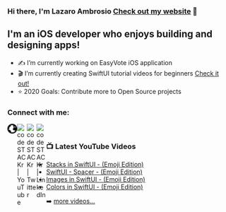 ### Hi there, I'm Lazaro Ambrosio [Check out my website][website] 👋

## I'm an iOS developer who enjoys building and designing apps!

- ✍️  I’m currently working on EasyVote iOS application
- 🎬 I’m currently creating SwiftUI tutorial videos for beginners [Check it out!][Youtube]
- ⭐️ 2020 Goals: Contribute more to Open Source projects

### Connect with me:

[<img align="left" alt="codeSTACKr.com" width="22px" src="https://raw.githubusercontent.com/iconic/open-iconic/master/svg/globe.svg" />][website]
[<img align="left" alt="codeSTACKr | YouTube" width="22px" src="https://cdn.jsdelivr.net/npm/simple-icons@v3/icons/youtube.svg" />][youtube]
[<img align="left" alt="codeSTACKr | Twitter" width="22px" src="https://cdn.jsdelivr.net/npm/simple-icons@v3/icons/twitter.svg" />][twitter]
[<img align="left" alt="codeSTACKr | LinkedIn" width="22px" src="https://cdn.jsdelivr.net/npm/simple-icons@v3/icons/linkedin.svg" />][linkedin]

<br />


### 📺 Latest YouTube Videos

<!-- YOUTUBE:START -->
- [Stacks in SwiftUI - (Emoji Edition)](https://www.youtube.com/watch?v=qreq2mBGLBM)
- [SwiftUI - Spacer - (Emoji Edition)](https://www.youtube.com/watch?v=xjUoD5rtDSA)
- [Images in SwiftUI - (Emoji Edition)](https://www.youtube.com/watch?v=AhvWc3i4yHc)
- [Colors in SwiftUI - (Emoji Edition)](https://www.youtube.com/watch?v=xSrQ0pWx-fc)
<!-- YOUTUBE:END -->

➡️ [more videos...](https://www.youtube.com/channel/UCPkOWaKeB9YHvmXlNVz4-SA?view_as=subscriber)

</details>

[website]: https://lazaroambrosioo.com/
[twitter]: https://twitter.com/lazaro_ambrosio
[youtube]: https://www.youtube.com/channel/UCPkOWaKeB9YHvmXlNVz4-SA?view_as=subscriber
[linkedin]: https://www.linkedin.com/in/lazaroambrosio/


